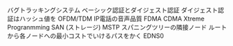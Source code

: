 バグトラッキングシステム
ベーシック認証とダイジェスト認証
	ダイジェスト認証はハッシュ値を
OFDM/TDM
IP電話の音声品質
FDMA CDMA
Xtreme Progranmming
SAN (ストレージ)
MSTP
スパニングツリーの隣接ノード
	ルートから各ノードへの最小コストでいけるパスをかく
EDNS0